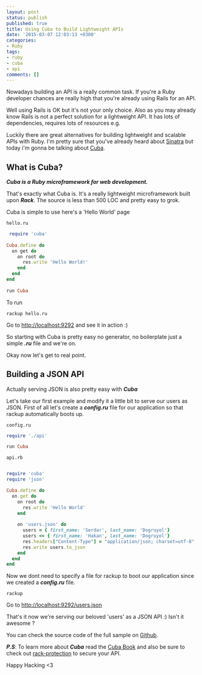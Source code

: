 ```yaml
---
layout: post
status: publish
published: true
title: Using Cuba to Build Lightweight APIs
date: '2015-03-07 12:03:13 +0300'
categories:
- Ruby
tags:
- ruby
- cuba
- api
comments: []
---
```


Nowadays building an API is a really common task. If you're a Ruby developer chances are really high that you're already using Rails for an API.

Well using Rails is OK but it's not your only choice. Also as you may already know Rails is not a perfect solution for a lightweight API. It has lots of dependencies, requires lots of resources e.g.

Luckily there are great alternatives for building lightweight and scalable APIs with Ruby. I'm pretty sure that you've already heard about [Sinatra](http://http://www.sinatrarb.com) but today i'm gonna be talking about [Cuba](http://cuba.is).

## What is Cuba?

***Cuba is a Ruby microframework for web development.***

That's exactly what Cuba is. It's a really lightweight microframework built upon ***Rack***. The source is less than 500 LOC and pretty easy to grok.

Cuba is simple to use here's a 'Hello World' page 

	hello.ru

```ruby
 require 'cuba'
	
Cuba.define do	
  on get do
    on root do
      res.write 'Hello World!'
    end
  end
end
	
run Cuba
```			

To run
	
	rackup hello.ru
	
Go to [http://localhost:9292](http://localhost:9292/) and see it in action :)

So starting with Cuba is pretty easy no generator, no boilerplate just a simple ***.ru*** file and we're on.

Okay now let's get to real point.

## Building a JSON API

Actually serving JSON is also pretty easy with ***Cuba***

Let's take our first example and modify it a little bit to serve our users as JSON. First of all let's create a ***config.ru*** file for our application so that rackup automatically boots up.


	config.ru
```ruby
require './api'

run Cuba
```

	api.rb
```ruby

require 'cuba'
require 'json'

Cuba.define do
  on.get do
    on root do
      res.write 'Hello World'
    end
    
    on 'users.json' do
      users = { first_name: 'Serdar', last_name: 'Dogruyol'}
      users << { first_name: 'Hakan', last_name: 'Dogruyol'}
      res.headers["Content-Type"] = "application/json; charset=utf-8"
      res.write users.to_json
    end
  end    
end    
```

Now we dont need to specify a file for rackup to boot our application since we created a ***config.ru*** file.

	rackup

Go to [http://localhost:9292/users.json](http://localhost:9292/users.json)

That's it now we're serving our beloved 'users' as a JSON API :) Isn't it awesome ? 

You can check the source code of the full sample on [Github](https://github.com/Sdogruyol/cuba-datamapper-sample).

***P.S***: To learn more about ***Cuba*** read the [Cuba Book](http://soveran.github.io/cuba/) and also be sure to check out [rack-protection](https://github.com/rkh/rack-protection) to secure your API.

Happy Hacking &lt;3
